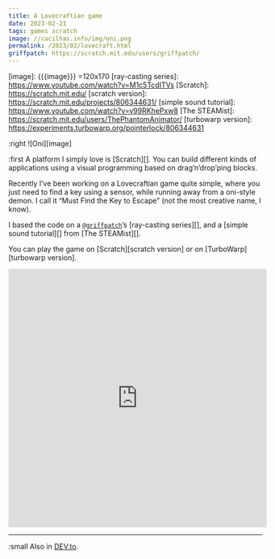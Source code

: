 ```yaml
---
title: A Lovecraftian game
date: 2023-02-21
tags: games scratch
image: //cacilhas.info/img/oni.png
permalink: /2023/02/lovecraft.html
griffpatch: https://scratch.mit.edu/users/griffpatch/
---
```

[DEV.to]: https://dev.to/cacilhas/a-lovecraftian-game-4524
[image]: {{{image}}} =120x170
[ray-casting series]: https://www.youtube.com/watch?v=M1c5TcdITVs
[Scratch]: https://scratch.mit.edu/
[scratch version]: https://scratch.mit.edu/projects/806344631/
[simple sound tutorial]: https://www.youtube.com/watch?v=v99RKhePxw8
[The STEAMist]: https://scratch.mit.edu/users/ThePhantomAnimator/
[turbowarp version]: https://experiments.turbowarp.org/pointerlock/806344631

:right ![Oni][image]

:first A platform I simply love is [Scratch][]. You can build different kinds of
applications using a visual programming based on drag’n’drop’ping blocks.

Recently I’ve been working on a Lovecraftian game quite simple, where you just
need to find a key using a sensor, while running away from a oni-style demon. I
call it “Must Find the Key to Escape” (not the most creative name, I know).

I based the code on a
<a href="{{{griffpatch}}}" target="_blank"><code>@griffpatch</code></a>’s
[ray-casting series][], and a [simple sound tutorial][] from [The STEAMist][].

You can play the game on [Scratch][scratch version] or on
[TurboWarp][turbowarp version].

<center><iframe src="https://experiments.turbowarp.org/pointerlock/806344631/embed" allowtransparency="true" width="512" height="512" frameborder="0" scrolling="no" title="Must Find the Key to Escape" allowfullscreen="allowfullscreen"></iframe></center>

-----

:small Also in [DEV.to][].
